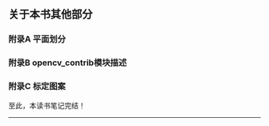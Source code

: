 







## 关于本书其他部分          

### 附录A 平面划分       

### 附录B opencv_contrib模块描述        

### 附录C 标定图案         









至此，本读书笔记完结！

-------------------------------------------------------------